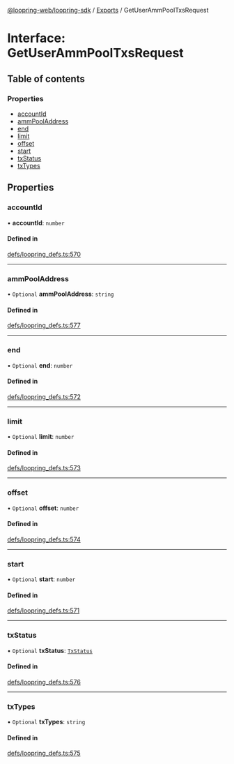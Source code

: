 [@loopring-web/loopring-sdk](../README.md) / [Exports](../modules.md) / GetUserAmmPoolTxsRequest

# Interface: GetUserAmmPoolTxsRequest

## Table of contents

### Properties

- [accountId](GetUserAmmPoolTxsRequest.md#accountid)
- [ammPoolAddress](GetUserAmmPoolTxsRequest.md#ammpooladdress)
- [end](GetUserAmmPoolTxsRequest.md#end)
- [limit](GetUserAmmPoolTxsRequest.md#limit)
- [offset](GetUserAmmPoolTxsRequest.md#offset)
- [start](GetUserAmmPoolTxsRequest.md#start)
- [txStatus](GetUserAmmPoolTxsRequest.md#txstatus)
- [txTypes](GetUserAmmPoolTxsRequest.md#txtypes)

## Properties

### accountId

• **accountId**: `number`

#### Defined in

[defs/loopring_defs.ts:570](https://github.com/Loopring/loopring_sdk/blob/2ea32ee/src/defs/loopring_defs.ts#L570)

___

### ammPoolAddress

• `Optional` **ammPoolAddress**: `string`

#### Defined in

[defs/loopring_defs.ts:577](https://github.com/Loopring/loopring_sdk/blob/2ea32ee/src/defs/loopring_defs.ts#L577)

___

### end

• `Optional` **end**: `number`

#### Defined in

[defs/loopring_defs.ts:572](https://github.com/Loopring/loopring_sdk/blob/2ea32ee/src/defs/loopring_defs.ts#L572)

___

### limit

• `Optional` **limit**: `number`

#### Defined in

[defs/loopring_defs.ts:573](https://github.com/Loopring/loopring_sdk/blob/2ea32ee/src/defs/loopring_defs.ts#L573)

___

### offset

• `Optional` **offset**: `number`

#### Defined in

[defs/loopring_defs.ts:574](https://github.com/Loopring/loopring_sdk/blob/2ea32ee/src/defs/loopring_defs.ts#L574)

___

### start

• `Optional` **start**: `number`

#### Defined in

[defs/loopring_defs.ts:571](https://github.com/Loopring/loopring_sdk/blob/2ea32ee/src/defs/loopring_defs.ts#L571)

___

### txStatus

• `Optional` **txStatus**: [`TxStatus`](../enums/TxStatus.md)

#### Defined in

[defs/loopring_defs.ts:576](https://github.com/Loopring/loopring_sdk/blob/2ea32ee/src/defs/loopring_defs.ts#L576)

___

### txTypes

• `Optional` **txTypes**: `string`

#### Defined in

[defs/loopring_defs.ts:575](https://github.com/Loopring/loopring_sdk/blob/2ea32ee/src/defs/loopring_defs.ts#L575)
